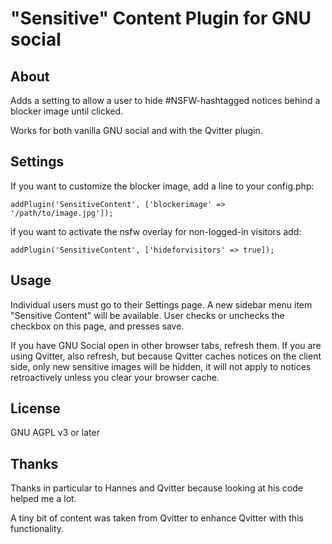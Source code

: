 # "Sensitive" Content Plugin for GNU social

## About

Adds a setting to allow a user to hide #NSFW-hashtagged notices behind a
blocker image until clicked.

Works for both vanilla GNU social and with the Qvitter plugin.

## Settings

If you want to customize the blocker image, add a line to your config.php:

    addPlugin('SensitiveContent', ['blockerimage' => '/path/to/image.jpg']);

if you want to activate the nsfw overlay for non-logged-in visitors add:

    addPlugin('SensitiveContent', ['hideforvisitors' => true]);

## Usage

Individual users must go to their Settings page. A new sidebar menu item "Sensitive Content"
will be available. User checks or unchecks the checkbox on this page, and presses save.


If you have GNU Social open in other browser tabs, refresh them. If you are using Qvitter, also
refresh, but because Qvitter caches notices on the client side, only new sensitive images will
be hidden, it will not apply to notices retroactively unless you clear your browser cache.

## License

GNU AGPL v3 or later

## Thanks

Thanks in particular to Hannes and Qvitter because looking at his code helped me a lot.

A tiny bit of content was taken from Qvitter to enhance Qvitter with this functionality.

